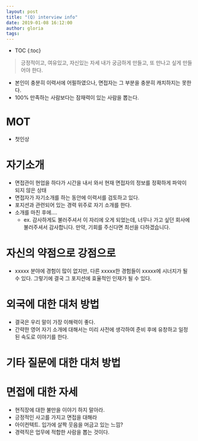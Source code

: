 ```yaml
---
layout: post
title: "(Q) interview info"
date: 2019-01-08 16:12:00
author: gloria
tags:
---
```


* TOC
{:toc}

> 긍정적이고, 여유있고, 자신있는 자세
> 내가 궁금하게 만들고, 또 만나고 싶게 만들어야 한다.

* 본인이 충분히 이력서에 어필하였으나, 면접자는 그 부분을 충분히 캐치하지는 못한다.
* 100% 만족하는 사람보다는 잠재력이 있는 사람을 뽑는다.

# MOT

* 첫인상

# 자기소개

* 면접관이 현업을 하다가 시간을 내서 와서 현재 면접자의 정보를 정확하게 파악이 되지 않은 상태
* 면접자가 자기소개를 하는 동안에 이력서를 검토하고 있다.
* 포지션과 관련되어 있는 경력 위주로 자기 소개를 한다.
* 소개를 마친 후에....
  * ex. 감사하게도 불러주셔서 이 자리에 오게 되었는데, 너무나 가고 싶던 회사에 불러주셔서 감사합니다. 만약, 기회를 주신다면 최선을 다하겠습니다.

# 자신의 약점으로 강점으로

* xxxxx 분야에 경험이 많이 없지만, 다른 xxxxx한 경험들이 xxxxx에 시너지가 될 수 있다. 그렇기에 결국 그 포지션에 효율적인 인재가 될 수 있다.

# 외국에 대한 대처 방법

* 결국은 우리 말이 가장 이해력이 좋다.
* 간략한 영어 자기 소개에 대해서는 미리 사전에 생각하여 준비 후에 유창하고 일정된 속도로 이야기를 한다.

# 기타 질문에 대한 대처 방법

# 면접에 대한 자세

* 현직장에 대한 불만을 이야기 하지 말아라.
* 긍정적인 사고를 가지고 면접을 대해라
* 아이컨텍트. 입가에 살짝 웃음을 머금고 있는 느낌?
* 경력직은 업무에 적합한 사람을 뽑는 것이다.